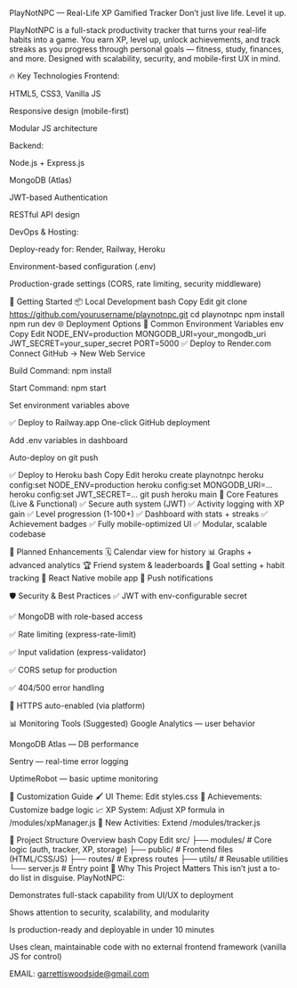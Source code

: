PlayNotNPC — Real-Life XP Gamified Tracker
Don’t just live life. Level it up.

PlayNotNPC is a full-stack productivity tracker that turns your real-life habits into a game. You earn XP, level up, unlock achievements, and track streaks as you progress through personal goals — fitness, study, finances, and more. Designed with scalability, security, and mobile-first UX in mind.

🔥 Key Technologies
Frontend:

HTML5, CSS3, Vanilla JS

Responsive design (mobile-first)

Modular JS architecture

Backend:

Node.js + Express.js

MongoDB (Atlas)

JWT-based Authentication

RESTful API design

DevOps & Hosting:

Deploy-ready for: Render, Railway, Heroku

Environment-based configuration (.env)

Production-grade settings (CORS, rate limiting, security middleware)

🚀 Getting Started
📦 Local Development
bash
Copy
Edit
git clone https://github.com/yourusername/playnotnpc.git
cd playnotnpc
npm install
npm run dev
🌐 Deployment Options
🔧 Common Environment Variables
env
Copy
Edit
NODE_ENV=production
MONGODB_URI=your_mongodb_uri
JWT_SECRET=your_super_secret
PORT=5000
✅ Deploy to Render.com
Connect GitHub → New Web Service

Build Command: npm install

Start Command: npm start

Set environment variables above

✅ Deploy to Railway.app
One-click GitHub deployment

Add .env variables in dashboard

Auto-deploy on git push

✅ Deploy to Heroku
bash
Copy
Edit
heroku create playnotnpc
heroku config:set NODE_ENV=production
heroku config:set MONGODB_URI=...
heroku config:set JWT_SECRET=...
git push heroku main
🎯 Core Features (Live & Functional)
✅ Secure auth system (JWT)
✅ Activity logging with XP gain
✅ Level progression (1-100+)
✅ Dashboard with stats + streaks
✅ Achievement badges
✅ Fully mobile-optimized UI
✅ Modular, scalable codebase

📍 Planned Enhancements
🗓 Calendar view for history
📊 Graphs + advanced analytics
🏆 Friend system & leaderboards
🎯 Goal setting + habit tracking
📱 React Native mobile app
🔔 Push notifications

🛡 Security & Best Practices
✅ JWT with env-configurable secret

✅ MongoDB with role-based access

✅ Rate limiting (express-rate-limit)

✅ Input validation (express-validator)

✅ CORS setup for production

✅ 404/500 error handling

🔐 HTTPS auto-enabled (via platform)

📊 Monitoring Tools (Suggested)
Google Analytics — user behavior

MongoDB Atlas — DB performance

Sentry — real-time error logging

UptimeRobot — basic uptime monitoring

🎨 Customization Guide
🖌 UI Theme: Edit styles.css
🏅 Achievements: Customize badge logic
📈 XP System: Adjust XP formula in /modules/xpManager.js
🧩 New Activities: Extend /modules/tracker.js

📎 Project Structure Overview
bash
Copy
Edit
src/
├── modules/        # Core logic (auth, tracker, XP, storage)
├── public/         # Frontend files (HTML/CSS/JS)
├── routes/         # Express routes
├── utils/          # Reusable utilities
└── server.js       # Entry point
💼 Why This Project Matters
This isn’t just a to-do list in disguise. PlayNotNPC:

Demonstrates full-stack capability from UI/UX to deployment

Shows attention to security, scalability, and modularity

Is production-ready and deployable in under 10 minutes

Uses clean, maintainable code with no external frontend framework (vanilla JS for control)

EMAIL: garrettiswoodside@gmail.com
